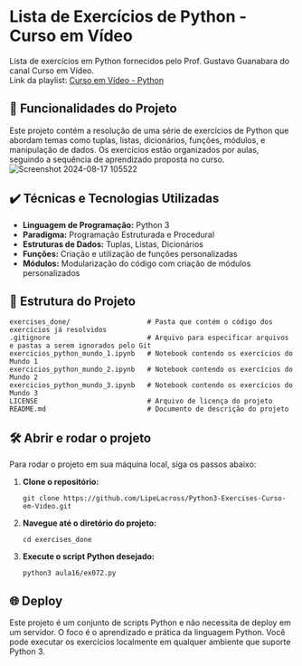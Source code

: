 
# Lista de Exercícios de Python - Curso em Vídeo

Lista de exercícios em Python fornecidos pelo Prof. Gustavo Guanabara do canal Curso em Vídeo.  
Link da playlist: [Curso em Vídeo - Python](https://www.youtube.com/playlist?list=PLHz_AreHm4dm6wYOIW20Nyg12TAjmMGT-)

## 🔨 Funcionalidades do Projeto

Este projeto contém a resolução de uma série de exercícios de Python que abordam temas como tuplas, listas, dicionários, funções, módulos, e manipulação de dados. Os exercícios estão organizados por aulas, seguindo a sequência de aprendizado proposta no curso.
![Screenshot 2024-08-17 105522](https://github.com/user-attachments/assets/353c558b-c74f-414b-827d-12dbd284790e)

## ✔️ Técnicas e Tecnologias Utilizadas

- **Linguagem de Programação:** Python 3
- **Paradigma:** Programação Estruturada e Procedural
- **Estruturas de Dados:** Tuplas, Listas, Dicionários
- **Funções:** Criação e utilização de funções personalizadas
- **Módulos:** Modularização do código com criação de módulos personalizados

## 📁 Estrutura do Projeto

```
exercises_done/                   # Pasta que contém o código dos exercícios já resolvidos
.gitignore                        # Arquivo para especificar arquivos e pastas a serem ignorados pelo Git
exercicios_python_mundo_1.ipynb   # Notebook contendo os exercícios do Mundo 1
exercicios_python_mundo_2.ipynb   # Notebook contendo os exercícios do Mundo 2
exercicios_python_mundo_3.ipynb   # Notebook contendo os exercícios do Mundo 3
LICENSE                           # Arquivo de licença do projeto
README.md                         # Documento de descrição do projeto
```

## 🛠️ Abrir e rodar o projeto


Para rodar o projeto em sua máquina local, siga os passos abaixo:

1. **Clone o repositório:**
    ```
    git clone https://github.com/LipeLacross/Python3-Exercises-Curso-em-Video.git
    ```
2. **Navegue até o diretório do projeto:**
    ```
    cd exercises_done
    ```
3. **Execute o script Python desejado:**
    ```
    python3 aula16/ex072.py
    ```

## 🌐 Deploy

Este projeto é um conjunto de scripts Python e não necessita de deploy em um servidor. O foco é o aprendizado e prática da linguagem Python. Você pode executar os exercícios localmente em qualquer ambiente que suporte Python 3.
